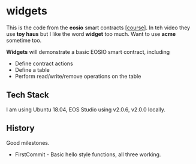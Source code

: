# widgets

This is the code from the **eosio** smart contracts [[course]](https://training.eos.io/courses/take/smart-contracts-101/lessons/19190935-toy-haus-codealong-2). In teh video they use **toy haus** but I like the word **widget** too much. Want to use **acme** sometime too.

**Widgets** will demonstrate a basic EOSIO smart contract, including

- Define contract actions
- Define a table
- Perform read/write/remove operations on the table


## Tech Stack

I am using Ubuntu 18.04, EOS Studio using v2.0.6, v2.0.0 locally.



## History

Good milestones.

* FirstCommit - Basic hello style functions, all three working.


